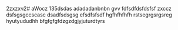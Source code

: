2zxzxч2# aWocz
135dsdas
adadadanbnbn
gvv
fdfsdfdsfdsfsf
zxccz
dsfsgsgccscasc
dsadfsdsgsg
efsdfsfsdf
hgfhfhfhfh
rstsegrgsrgsreg
hyutyududhh
bfgfgfgfdzgzdgjyjuturdtyrs
